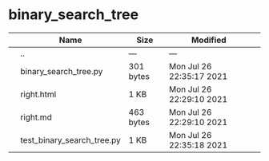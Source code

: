 binary\_search\_tree
====================

<table><thead><tr class="header"><th></th><th>Name</th><th>Size</th><th>Modified</th><th></th></tr></thead><tbody><tr class="odd"><td></td><td><span class="goup">..</span></td><td>—</td><td>—</td><td></td></tr><tr class="even"><td></td><td><span class="name">binary_search_tree.py</span></td><td>301 bytes</td><td>Mon Jul 26 22:35:17 2021</td><td></td></tr><tr class="odd"><td></td><td><span class="name">right.html</span></td><td>1 KB</td><td>Mon Jul 26 22:29:10 2021</td><td></td></tr><tr class="even"><td></td><td><span class="name">right.md</span></td><td>463 bytes</td><td>Mon Jul 26 22:29:10 2021</td><td></td></tr><tr class="odd"><td></td><td><span class="name">test_binary_search_tree.py</span></td><td>1 KB</td><td>Mon Jul 26 22:35:18 2021</td><td></td></tr></tbody></table>
